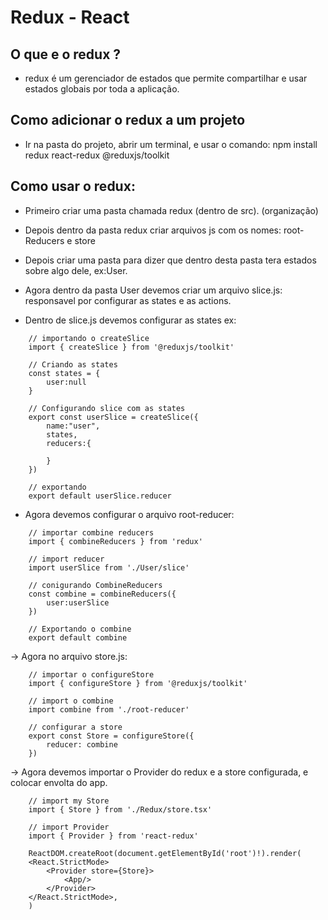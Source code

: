# Redux - React

## O que e o redux ?
- redux é um gerenciador de estados que permite compartilhar e usar estados globais por toda a aplicação.

## Como adicionar o redux a um projeto
- Ir na pasta do projeto, abrir um terminal, e usar o comando: npm install redux react-redux @reduxjs/toolkit

## Como usar o redux:
- Primeiro criar uma pasta chamada redux (dentro de src). (organização)
- Depois dentro da pasta redux criar arquivos js com os nomes: root-Reducers e store
- Depois criar uma pasta para dizer que dentro desta pasta tera estados sobre algo dele, ex:User.

- Agora dentro da pasta User devemos criar um arquivo slice.js: responsavel por configurar as states e as actions.

 - Dentro de slice.js devemos configurar as states ex:
   
```
    // importando o createSlice
    import { createSlice } from '@reduxjs/toolkit'

    // Criando as states
    const states = {
        user:null
    }

    // Configurando slice com as states
    export const userSlice = createSlice({
        name:"user",
        states,
        reducers:{

        }
    })

    // exportando
    export default userSlice.reducer
```


 - Agora devemos configurar o arquivo root-reducer:
   
```
    // importar combine reducers
    import { combineReducers } from 'redux'

    // import reducer
    import userSlice from './User/slice'

    // conigurando CombineReducers
    const combine = combineReducers({
        user:userSlice
    })

    // Exportando o combine
    export default combine   
```

 -> Agora no arquivo store.js:
 
```
    // importar o configureStore
    import { configureStore } from '@reduxjs/toolkit'

    // import o combine
    import combine from './root-reducer'

    // configurar a store
    export const Store = configureStore({
        reducer: combine
    })
```

-> Agora devemos importar o Provider do redux e a store configurada, e colocar envolta do app.
```
    // import my Store
    import { Store } from './Redux/store.tsx'

    // import Provider
    import { Provider } from 'react-redux'

    ReactDOM.createRoot(document.getElementById('root')!).render(
    <React.StrictMode>
        <Provider store={Store}>
            <App/>
        </Provider>
    </React.StrictMode>,
    )
```
